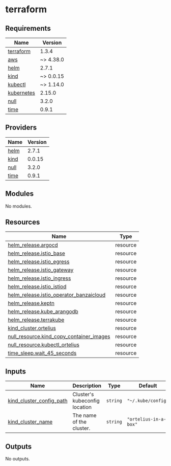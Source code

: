 # terraform

<!-- BEGINNING OF PRE-COMMIT-TERRAFORM DOCS HOOK -->
## Requirements

| Name | Version |
|------|---------|
| <a name="requirement_terraform"></a> [terraform](#requirement\_terraform) | 1.3.4 |
| <a name="requirement_aws"></a> [aws](#requirement\_aws) | ~> 4.38.0 |
| <a name="requirement_helm"></a> [helm](#requirement\_helm) | 2.7.1 |
| <a name="requirement_kind"></a> [kind](#requirement\_kind) | ~> 0.0.15 |
| <a name="requirement_kubectl"></a> [kubectl](#requirement\_kubectl) | ~> 1.14.0 |
| <a name="requirement_kubernetes"></a> [kubernetes](#requirement\_kubernetes) | 2.15.0 |
| <a name="requirement_null"></a> [null](#requirement\_null) | 3.2.0 |
| <a name="requirement_time"></a> [time](#requirement\_time) | 0.9.1 |

## Providers

| Name | Version |
|------|---------|
| <a name="provider_helm"></a> [helm](#provider\_helm) | 2.7.1 |
| <a name="provider_kind"></a> [kind](#provider\_kind) | 0.0.15 |
| <a name="provider_null"></a> [null](#provider\_null) | 3.2.0 |
| <a name="provider_time"></a> [time](#provider\_time) | 0.9.1 |

## Modules

No modules.

## Resources

| Name | Type |
|------|------|
| [helm_release.argocd](https://registry.terraform.io/providers/hashicorp/helm/2.7.1/docs/resources/release) | resource |
| [helm_release.istio_base](https://registry.terraform.io/providers/hashicorp/helm/2.7.1/docs/resources/release) | resource |
| [helm_release.istio_egress](https://registry.terraform.io/providers/hashicorp/helm/2.7.1/docs/resources/release) | resource |
| [helm_release.istio_gateway](https://registry.terraform.io/providers/hashicorp/helm/2.7.1/docs/resources/release) | resource |
| [helm_release.istio_ingress](https://registry.terraform.io/providers/hashicorp/helm/2.7.1/docs/resources/release) | resource |
| [helm_release.istio_istiod](https://registry.terraform.io/providers/hashicorp/helm/2.7.1/docs/resources/release) | resource |
| [helm_release.istio_operator_banzaicloud](https://registry.terraform.io/providers/hashicorp/helm/2.7.1/docs/resources/release) | resource |
| [helm_release.keptn](https://registry.terraform.io/providers/hashicorp/helm/2.7.1/docs/resources/release) | resource |
| [helm_release.kube_arangodb](https://registry.terraform.io/providers/hashicorp/helm/2.7.1/docs/resources/release) | resource |
| [helm_release.terrakube](https://registry.terraform.io/providers/hashicorp/helm/2.7.1/docs/resources/release) | resource |
| [kind_cluster.ortelius](https://registry.terraform.io/providers/tehcyx/kind/latest/docs/resources/cluster) | resource |
| [null_resource.kind_copy_container_images](https://registry.terraform.io/providers/hashicorp/null/3.2.0/docs/resources/resource) | resource |
| [null_resource.kubectl_ortelius](https://registry.terraform.io/providers/hashicorp/null/3.2.0/docs/resources/resource) | resource |
| [time_sleep.wait_45_seconds](https://registry.terraform.io/providers/hashicorp/time/0.9.1/docs/resources/sleep) | resource |

## Inputs

| Name | Description | Type | Default | Required |
|------|-------------|------|---------|:--------:|
| <a name="input_kind_cluster_config_path"></a> [kind\_cluster\_config\_path](#input\_kind\_cluster\_config\_path) | Cluster's kubeconfig location | `string` | `"~/.kube/config"` | no |
| <a name="input_kind_cluster_name"></a> [kind\_cluster\_name](#input\_kind\_cluster\_name) | The name of the cluster. | `string` | `"ortelius-in-a-box"` | no |

## Outputs

No outputs.
<!-- END OF PRE-COMMIT-TERRAFORM DOCS HOOK -->
